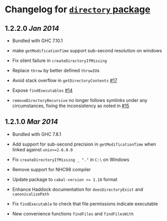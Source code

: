 # Changelog for [`directory` package](http://hackage.haskell.org/package/directory)

## 1.2.2.0  *Jan 2014*

  * Bundled with GHC 7.10.1

  * make `getModificationTime` support sub-second resolution on windows

  * Fix silent failure in `createDirectoryIfMissing`

  * Replace `throw` by better defined `throwIO`s

  * Avoid stack overflow in `getDirectoryContents` [#17](https://github.com/haskell/directory/pull/17)

  * Expose `findExecutables` [#14](https://github.com/haskell/directory/issues/14)

  * `removeDirectoryRecursive` no longer follows symlinks under any
    circumstances, fixing the inconsistency as noted in
    [#15](https://github.com/haskell/directory/issues/15)

## 1.2.1.0  *Mar 2014*

  * Bundled with GHC 7.8.1

  * Add support for sub-second precision in `getModificationTime` when
    linked against `unix>=2.6.0.0`

  * Fix `createDirectoryIfMissing _ "."` in `C:\` on Windows

  * Remove support for NHC98 compiler

  * Update package to `cabal-version >= 1.10` format

  * Enhance Haddock documentation for `doesDirectoryExist` and
    `canonicalizePath`

  * Fix `findExecutable` to check that file permissions indicate executable

  * New convenience functions `findFiles` and `findFilesWith`
